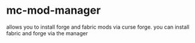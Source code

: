 # mc-mod-manager
allows you to install forge and fabric mods via curse forge.
you can install fabric and forge via the manager
